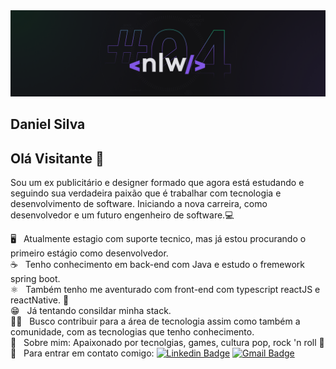 <img width="auto" src="https://github.com/Daniels-hc/Daniels-hc/blob/main/NLW04_pack_divulgacao_-_Github.png">

## Daniel Silva

## Olá Visitante 👋

Sou um ex publicitário e designer formado que agora está estudando e seguindo sua verdadeira paixão que é trabalhar com tecnologia e desenvolvimento de software. 
Iniciando a nova carreira, como desenvolvedor e um futuro engenheiro de software.:computer: 

🖥️ &nbsp; Atualmente estagio com suporte tecnico, mas já estou procurando o primeiro estágio como desenvolvedor.      
:coffee: &nbsp; Tenho conhecimento em back-end com Java e estudo o fremework spring boot.            
⚛️ &nbsp; Também tenho me aventurado com front-end com typescript reactJS e reactNative. :iphone:        
😁 &nbsp; Já tentando consildar minha stack.           
👨‍💻 &nbsp; Busco contribuir para a área de tecnologia assim como também a comunidade, com as tecnologias que tenho conhecimento.   
🖖 &nbsp; Sobre mim: Apaixonado por tecnolgias, games, cultura pop, rock 'n roll 🎸        
:e-mail: &nbsp; Para entrar em contato comigo:  [![Linkedin Badge](https://img.shields.io/badge/-DanielSilva-informational?style=flat&link=https://www.linkedin.com/in/daniel-silva-63ab81203/)](https://www.linkedin.com/in/daniel-silva-63ab81203/)
[![Gmail Badge](https://img.shields.io/badge/-daniels.dev7@gmail.com-red?style=flat)](daniels.dev7@gmail.com)


<!--
**Daniels-hc/Daniels-hc** is a ✨ _special_ ✨ repository because its `README.md` (this file) appears on your GitHub profile.

Here are some ideas to get you started:

- 🔭 I’m currently working on ...
- 🌱 I’m currently learning ...
- 👯 I’m looking to collaborate on ...
- 🤔 I’m looking for help with ...
- 💬 Ask me about ...
- 📫 How to reach me: ...
- 😄 Pronouns: ...
- ⚡ Fun fact: ...
-->
